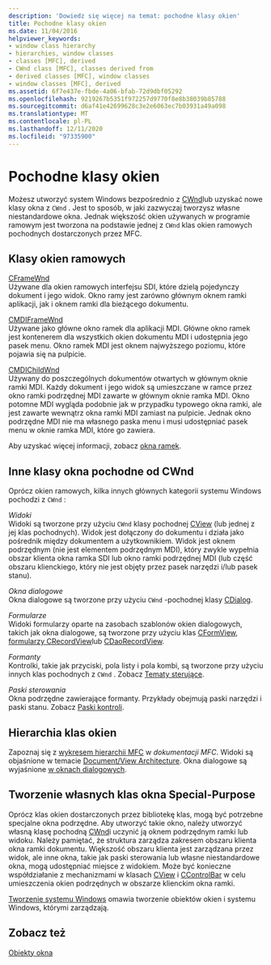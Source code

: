 ```yaml
---
description: 'Dowiedz się więcej na temat: pochodne klasy okien'
title: Pochodne klasy okien
ms.date: 11/04/2016
helpviewer_keywords:
- window class hierarchy
- hierarchies, window classes
- classes [MFC], derived
- CWnd class [MFC], classes derived from
- derived classes [MFC], window classes
- window classes [MFC], derived
ms.assetid: 6f7e437e-fbde-4a06-bfab-72d9dbf05292
ms.openlocfilehash: 9219267b5351f972257d9770f8e8b38039b85788
ms.sourcegitcommit: d6af41e42699628c3e2e6063ec7b03931a49a098
ms.translationtype: MT
ms.contentlocale: pl-PL
ms.lasthandoff: 12/11/2020
ms.locfileid: "97335900"
---
```

# <a name="derived-window-classes"></a>Pochodne klasy okien

Możesz utworzyć system Windows bezpośrednio z [CWnd](reference/cwnd-class.md)lub uzyskać nowe klasy okna z `CWnd` . Jest to sposób, w jaki zazwyczaj tworzysz własne niestandardowe okna. Jednak większość okien używanych w programie ramowym jest tworzona na podstawie jednej z `CWnd` klas okien ramowych pochodnych dostarczonych przez MFC.

## <a name="frame-window-classes"></a>Klasy okien ramowych

[CFrameWnd](reference/cframewnd-class.md)<br/>
Używane dla okien ramowych interfejsu SDI, które dzielą pojedynczy dokument i jego widok. Okno ramy jest zarówno głównym oknem ramki aplikacji, jak i oknem ramki dla bieżącego dokumentu.

[CMDIFrameWnd](reference/cmdiframewnd-class.md)<br/>
Używane jako główne okno ramek dla aplikacji MDI. Główne okno ramek jest kontenerem dla wszystkich okien dokumentu MDI i udostępnia jego pasek menu. Okno ramek MDI jest oknem najwyższego poziomu, które pojawia się na pulpicie.

[CMDIChildWnd](reference/cmdichildwnd-class.md)<br/>
Używany do poszczególnych dokumentów otwartych w głównym oknie ramki MDI. Każdy dokument i jego widok są umieszczane w ramce przez okno ramki podrzędnej MDI zawarte w głównym oknie ramka MDI. Okno potomne MDI wygląda podobnie jak w przypadku typowego okna ramki, ale jest zawarte wewnątrz okna ramki MDI zamiast na pulpicie. Jednak okno podrzędne MDI nie ma własnego paska menu i musi udostępniać pasek menu w oknie ramka MDI, które go zawiera.

Aby uzyskać więcej informacji, zobacz [okna ramek](frame-windows.md).

## <a name="other-window-classes-derived-from-cwnd"></a>Inne klasy okna pochodne od CWnd

Oprócz okien ramowych, kilka innych głównych kategorii systemu Windows pochodzi z `CWnd` :

*Widoki*<br/>
Widoki są tworzone przy użyciu `CWnd` klasy pochodnej [CView](reference/cview-class.md) (lub jednej z jej klas pochodnych). Widok jest dołączony do dokumentu i działa jako pośrednik między dokumentem a użytkownikiem. Widok jest oknem podrzędnym (nie jest elementem podrzędnym MDI), który zwykle wypełnia obszar klienta okna ramka SDI lub okno ramki podrzędnej MDI (lub część obszaru klienckiego, który nie jest objęty przez pasek narzędzi i/lub pasek stanu).

*Okna dialogowe*<br/>
Okna dialogowe są tworzone przy użyciu `CWnd` -pochodnej klasy [CDialog](reference/cdialog-class.md).

*Formularze*<br/>
Widoki formularzy oparte na zasobach szablonów okien dialogowych, takich jak okna dialogowe, są tworzone przy użyciu klas [CFormView](reference/cformview-class.md), [formularzy CRecordView](reference/crecordview-class.md)lub [CDaoRecordView](reference/cdaorecordview-class.md).

*Formanty*<br/>
Kontrolki, takie jak przyciski, pola listy i pola kombi, są tworzone przy użyciu innych klas pochodnych z `CWnd` . Zobacz [Tematy sterujące](controls-mfc.md).

*Paski sterowania*<br/>
Okna podrzędne zawierające formanty. Przykłady obejmują paski narzędzi i paski stanu. Zobacz [Paski kontroli](control-bars.md).

## <a name="window-class-hierarchy"></a>Hierarchia klas okien

Zapoznaj się z [wykresem hierarchii MFC](hierarchy-chart.md) w *dokumentacji MFC*. Widoki są objaśnione w temacie [Document/View Architecture](document-view-architecture.md). Okna dialogowe są wyjaśnione [w oknach dialogowych](dialog-boxes.md).

## <a name="creating-your-own-special-purpose-window-classes"></a>Tworzenie własnych klas okna Special-Purpose

Oprócz klas okien dostarczonych przez bibliotekę klas, mogą być potrzebne specjalne okna podrzędne. Aby utworzyć takie okno, należy utworzyć własną klasę pochodną [CWnd](reference/cwnd-class.md)i uczynić ją oknem podrzędnym ramki lub widoku. Należy pamiętać, że struktura zarządza zakresem obszaru klienta okna ramki dokumentu. Większość obszaru klienta jest zarządzana przez widok, ale inne okna, takie jak paski sterowania lub własne niestandardowe okna, mogą udostępniać miejsce z widokiem. Może być konieczne współdziałanie z mechanizmami w klasach [CView](reference/cview-class.md) i [CControlBar](reference/ccontrolbar-class.md) w celu umieszczenia okien podrzędnych w obszarze klienckim okna ramki.

[Tworzenie systemu Windows](creating-windows.md) omawia tworzenie obiektów okien i systemu Windows, którymi zarządzają.

## <a name="see-also"></a>Zobacz też

[Obiekty okna](window-objects.md)
